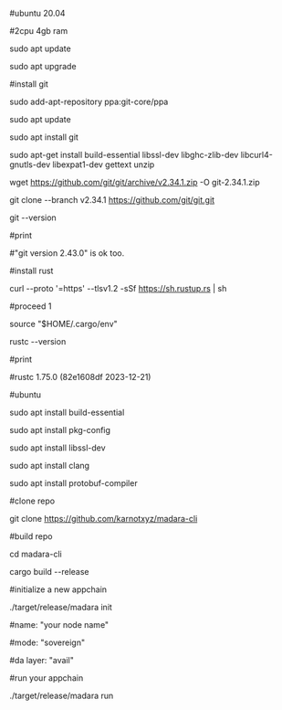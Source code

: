 
#ubuntu 20.04

#2cpu 4gb ram

sudo apt update

sudo apt upgrade



#install git

sudo add-apt-repository ppa:git-core/ppa

sudo apt update

sudo apt install git

sudo apt-get install build-essential libssl-dev libghc-zlib-dev libcurl4-gnutls-dev libexpat1-dev gettext unzip

wget https://github.com/git/git/archive/v2.34.1.zip -O git-2.34.1.zip

git clone --branch v2.34.1 https://github.com/git/git.git

git --version



#print

#"git version 2.43.0" is ok too.



#install rust

curl --proto '=https' --tlsv1.2 -sSf https://sh.rustup.rs | sh

#proceed 1

source "$HOME/.cargo/env"

rustc --version

#print

#rustc 1.75.0 (82e1608df 2023-12-21)


#ubuntu

sudo apt install build-essential

sudo apt install pkg-config

sudo apt install libssl-dev

sudo apt install clang

sudo apt install protobuf-compiler



#clone repo

git clone https://github.com/karnotxyz/madara-cli


#build repo

cd madara-cli

cargo build --release

#initialize a new appchain

./target/release/madara init

#name: "your node name"

#mode: "sovereign"

#da layer: "avail"


#run your appchain

./target/release/madara run



